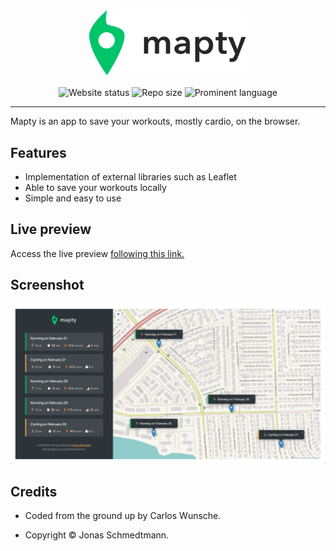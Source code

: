 <div align="center">
  <a href="https://cw-mapty.netlify.app">
    <img width="50%" src="logo-inverted.jpg" alt="Mapty Logo by Jonas Schmedtmann" title="Mapty Logo by Jonas Schmedtmann">
  </a>
</div>
<br/>
<div align="center">
  <img src="https://img.shields.io/website?up_message=online&amp;url=https%3A%2F%2Fcw-mapty.netlify.app" alt="Website status">
    <img src="https://img.shields.io/github/repo-size/carloswunsche/mapty" alt="Repo size">
    <img src="https://img.shields.io/github/languages/top/carloswunsche/mapty" alt="Prominent language">
</div>

---

Mapty is an app to save your workouts, mostly cardio, on the browser.

## Features

- Implementation of external libraries such as Leaflet
- Able to save your workouts locally
- Simple and easy to use

## Live preview

Access the live preview [following this link.](https://cw-mapty.netlify.app)

## Screenshot

![Preview Image](screenshot.png)

## Credits

- Coded from the ground up by Carlos Wunsche.

- Copyright &copy; Jonas Schmedtmann.
